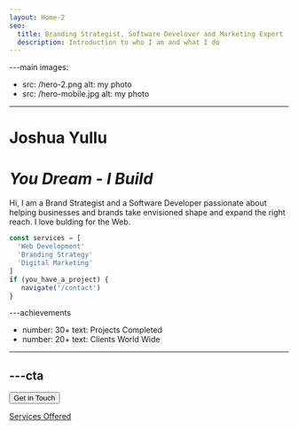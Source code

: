 ```yaml
---
layout: Home-2
seo:
  title: Branding Strategist, Software Develover and Marketing Expert
  description: Introduction to who I am and what I do
---
```




---main
images:
  - src: /hero-2.png
    alt: my photo
  - src: /hero-mobile.jpg
    alt: my photo
---

# <Typewriter>Joshua Yullu</Typewriter>

# *You Dream* <span>-</span> *I Build*

Hi, I am a Brand Strategist and a Software Developer passionate about
helping businesses and brands take envisioned shape and expand the right reach.
I love bulding for the Web.

```js {2-4} showLineNumbers
const services = [
  'Web Development'
  'Branding Strategy'
  'Digital Marketing'
]
if (you_have_a_project) {
   navigate('/contact')
}
```



---achievements
- number: 30+
  text: Projects Completed
- number: 20+
  text: Clients World Wide
---



---cta
---
<Button href="/contact" size="sm">
  Get in Touch
</Button>

[Services Offered](/services)

